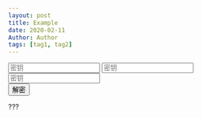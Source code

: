 ```yaml
---
layout: post
title: Example
date: 2020-02-11
Author: Author
tags: [tag1, tag2]
---
```



<div class="containerDiv">
	<textarea id="encryptOrDecriptMessage" readonly="readonly" style="display:none">
    替换成你加密后得到的字符串
	</textarea>
	<input type="text" id="key_1" placeholder="密钥">
	<input type="text" id="key_2" placeholder="密钥">
	<input type="text" id="key_3" placeholder="密钥">
	<div class="buttonsContainer">
	<input type="button" value="解密" onclick="decrypt()">
	</div>
	<p id="result">???</p>
</div>
